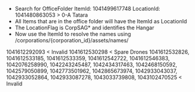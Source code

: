 - Search for OfficeFolder
    ItemId: 1041499617748
    LocationId: 1041480863053 > 0-A Tatara
- All Items that are in the office folder will have the ItemId as LocationId
- The LocationFlag is CorpSAG* and identifies the Hangar
- Now use the ItemId to resolve the names using /corporations/{corporation_id}/assets/names/




1041612292093 < Invalid
1041612530298 < Spare Drones
1041612532826,
1041612533185,
1041612533359,
1041612542722,
1041612546383,
1042076258990,
1042243245487,
1042434317463,
1042468150592,
1042579050899,
1042773501962,
1042865673974,
1042933043037,
1042933052864,
1042933087278,
1043033739808,
1043102470525 < Invalid
